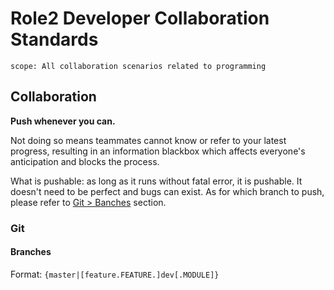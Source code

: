 # Role2 Developer Collaboration Standards

```text
scope: All collaboration scenarios related to programming 
```

## Collaboration

**Push whenever you can.**

Not doing so means teammates cannot know or refer to your latest progress, resulting in an information blackbox which affects everyone's anticipation and blocks the process.

What is pushable: as long as it runs without fatal error, it is pushable. It doesn't need to be perfect and bugs can exist. As for which branch to push, please refer to [Git > Banches](#Branches) section.

### Git

#### Branches

Format: `{master|[feature.FEATURE.]dev[.MODULE]}`

